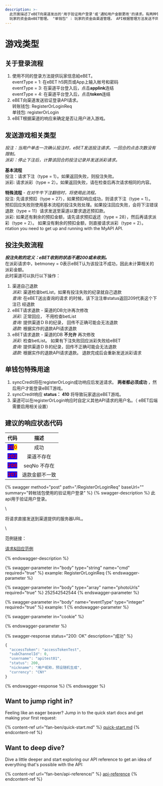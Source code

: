 ```yaml
---
description: >-
  此页面描述了eBET向渠道发出的'用于验证用户登录'或'通知用户金额更改'的请求。有两种管理玩家资金的方法：单钱包和转账钱包。 "转账钱包" :
  玩家的资金由eBET管理。 "单钱包" : 玩家的资金由渠道管理。 API根据管理方法发送不同的请求。 单钱包所有API务必实作。
---
```


# 游戏类型

## **关于登录流程**

1. 使用不同的登录方法提供玩家信息給eBET。\
   eventType = 1: 在eBET h5网页或App上输入帐号和密码\
   eventType = 3: 在渠道平台登入后，点击**applink**连结\
   eventType = 4: 在渠道平台登入后，点击**token**连结
2. eBET向渠道发送验证登录API请求。\
   转账钱包: RegisterOrLoginReq\
   单钱包: registerOrLogin
3. eBET根据渠道的响应来确定是否让用户进入游戏。

## **发送游戏相关类型**

_投注：当用户单击一次确认投注时，eBET发送投注请求。一回合的点击次数没有限制。_\
_派彩：停止下注后，计算该回合的投注记录并发送派彩请求。_

**基本流程**\
投注：请求下注（type = 1）。如果返回失败，则投注失败。\
派彩: 请求派彩（type = 2）。如果返回失败，请在检查后再次请求相同的内容。

**特殊流程** - _在对牛牛下注翻倍时，将使用此流程。_\
投注: 先请求预扣（type = 27），如果预扣响应成功，则请求下注（type = 1）。 预扣回应失败则使用基本流程的投注失败处理。如果投注回应失败，会将下注错误退款（type = 11）请求发送至渠道以要求退还预扣款。\
派彩: 如果还有剩余的预扣金额，请先请求预扣返还（type = 28），然后再请求派彩（type = 2）。 如果没有剩余的预扣金额，则直接请求派彩（type = 2）。ntation you need to get up and running with the MyAPI API.

## **投注失败流程**

_**投注失败的定义：eBET收到的状态不是200或未收到。**_\
在派彩请求中，betmoney = 0表示eBET认为该投注不成功，因此未计算相关的派彩金额。\
此时渠道可以执行以下操作：

1. 渠道自己退款\
   _派彩:_ 渠道检查betList，如果有投注失败的纪录就自己退款\
   _查询:_ 在eBET送出查询的请求 的时候，该下注注单status返回209代表这个下注已 经退款
2. eBET请求退款 - 渠道的DB允许再次修改\
   _派彩:_ 正常回应， 不用检查betList\
   _查询:_ 提供渠道ＤＢ的纪录， 回传不正确可能会无法退款\
   _退款:_ 根据实作的退款API请求退款
3. eBET请求退款 - 渠道的DB **不允许** 再次修改\
   _派彩:_ 检查betList。 如果有下注失败回应派彩失败给eBET\
   _查询:_ 提供渠道ＤＢ的纪录，回传不正确可能会无法退款\
   _退款:_ 根据实作的退款API请求退款。 退款完成后会重新发送派彩请求

## **单钱包特殊用途**

1. syncCredit将在registerOrLogin成功响应后发送请求。 **两者都必须成功** ，然后用户才能登录eBET游戏。
2. syncCredit响应 **status： 410** 将导致玩家退出eBET游戏。
3. 渠道可以在registerOrLogin响应时自定义其他API请求的用户名。（ eBET后端需要启用相关设置）

## **建议的响应状态代码**

|                                                                                     代码                                                                                    |     描述    |
| :-----------------------------------------------------------------------------------------------------------------------------------------------------------------------: | :-------: |
| <mark style="color:red;background-color:blue;">**20**</mark><mark style="color:red;background-color:blue;"><mark style="color:red;">**0**<mark style="color:red;"></mark> |     成功    |
|                                                       <mark style="color:red;background-color:blue;">**202**</mark>                                                       |   渠道不存在   |
|                                                       <mark style="color:red;background-color:blue;">**206**</mark>                                                       | seqNo 不存在 |
|                                                       <mark style="color:red;background-color:blue;">**207**</mark>                                                       |  退款金额不一致  |

{% swagger method="post" path="/RegisterOrLoginReq" baseUrl="" summary="转帐钱包使用的验证用户登录" %}
{% swagger-description %}
此api用于验证用户登录。

\


将请求直接发送到渠道提供的服务器URL。

\


范例链接：

[请求&回应范例](https://github.com/ITsupporteBET/demo_code/tree/master/API%20for%20transfer%20wallet/RegisterOrLoginReq)


{% endswagger-description %}

{% swagger-parameter in="body" type="string" name="cmd" required="true" %}
example: RegisterOrLoginReq
{% endswagger-parameter %}

{% swagger-parameter in="body" type="array" name="photoUrls" required="true" %}
252542542544
{% endswagger-parameter %}

{% swagger-parameter in="body" name="eventType" type="integer" required="true" %}
example: 1
{% endswagger-parameter %}

{% swagger-parameter in="cookie" %}

{% endswagger-parameter %}

{% swagger-response status="200: OK" description="成功" %}
```javascript
{
  "accessToken": "accessTokenTest",
  "subChannelId": 0,
  "username": "apitest01",
  "status": 200,
  "nickname": "用户昵称，预设随机生成",
  "currency": "CNY"
}
```
{% endswagger-response %}
{% endswagger %}

## Want to jump right in?

Feeling like an eager beaver? Jump in to the quick start docs and get making your first request:

{% content-ref url="fan-ben/quick-start.md" %}
[quick-start.md](fan-ben/quick-start.md)
{% endcontent-ref %}

## Want to deep dive?

Dive a little deeper and start exploring our API reference to get an idea of everything that's possible with the API:

{% content-ref url="fan-ben/api-reference/" %}
[api-reference](fan-ben/api-reference/)
{% endcontent-ref %}
